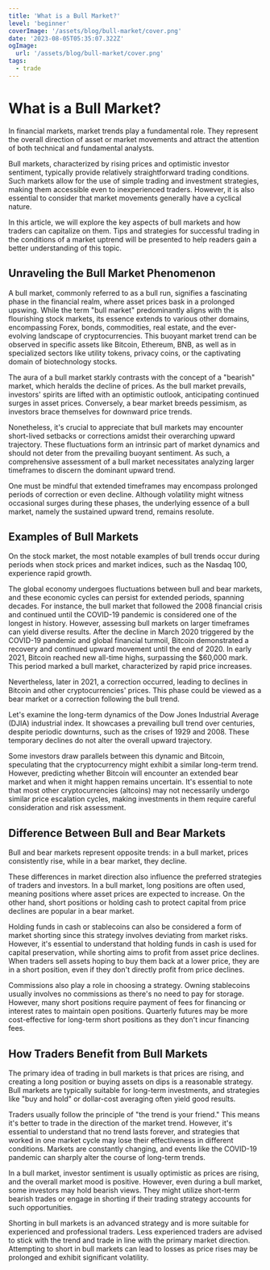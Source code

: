 ```yaml
---
title: 'What is a Bull Market?'
level: 'beginner'
coverImage: '/assets/blog/bull-market/cover.png'
date: '2023-08-05T05:35:07.322Z'
ogImage:
  url: '/assets/blog/bull-market/cover.png'
tags:
  - trade
---
```


# What is a Bull Market?

In financial markets, market trends play a fundamental role. They represent the overall direction of asset or market movements and attract the attention of both technical and fundamental analysts.

Bull markets, characterized by rising prices and optimistic investor sentiment, typically provide relatively straightforward trading conditions. Such markets allow for the use of simple trading and investment strategies, making them accessible even to inexperienced traders. However, it is also essential to consider that market movements generally have a cyclical nature.

In this article, we will explore the key aspects of bull markets and how traders can capitalize on them. Tips and strategies for successful trading in the conditions of a market uptrend will be presented to help readers gain a better understanding of this topic.

## Unraveling the Bull Market Phenomenon

A bull market, commonly referred to as a bull run, signifies a fascinating phase in the financial realm, where asset prices bask in a prolonged upswing. While the term "bull market" predominantly aligns with the flourishing stock markets, its essence extends to various other domains, encompassing Forex, bonds, commodities, real estate, and the ever-evolving landscape of cryptocurrencies. This buoyant market trend can be observed in specific assets like Bitcoin, Ethereum, BNB, as well as in specialized sectors like utility tokens, privacy coins, or the captivating domain of biotechnology stocks.

The aura of a bull market starkly contrasts with the concept of a "bearish" market, which heralds the decline of prices. As the bull market prevails, investors' spirits are lifted with an optimistic outlook, anticipating continued surges in asset prices. Conversely, a bear market breeds pessimism, as investors brace themselves for downward price trends.

Nonetheless, it's crucial to appreciate that bull markets may encounter short-lived setbacks or corrections amidst their overarching upward trajectory. These fluctuations form an intrinsic part of market dynamics and should not deter from the prevailing buoyant sentiment. As such, a comprehensive assessment of a bull market necessitates analyzing larger timeframes to discern the dominant upward trend.

One must be mindful that extended timeframes may encompass prolonged periods of correction or even decline. Although volatility might witness occasional surges during these phases, the underlying essence of a bull market, namely the sustained upward trend, remains resolute.

## Examples of Bull Markets

On the stock market, the most notable examples of bull trends occur during periods when stock prices and market indices, such as the Nasdaq 100, experience rapid growth.

The global economy undergoes fluctuations between bull and bear markets, and these economic cycles can persist for extended periods, spanning decades. For instance, the bull market that followed the 2008 financial crisis and continued until the COVID-19 pandemic is considered one of the longest in history. However, assessing bull markets on larger timeframes can yield diverse results. After the decline in March 2020 triggered by the COVID-19 pandemic and global financial turmoil, Bitcoin demonstrated a recovery and continued upward movement until the end of 2020. In early 2021, Bitcoin reached new all-time highs, surpassing the $60,000 mark. This period marked a bull market, characterized by rapid price increases.

Nevertheless, later in 2021, a correction occurred, leading to declines in Bitcoin and other cryptocurrencies' prices. This phase could be viewed as a bear market or a correction following the bull trend.

Let's examine the long-term dynamics of the Dow Jones Industrial Average (DJIA) industrial index. It showcases a prevailing bull trend over centuries, despite periodic downturns, such as the crises of 1929 and 2008. These temporary declines do not alter the overall upward trajectory.

Some investors draw parallels between this dynamic and Bitcoin, speculating that the cryptocurrency might exhibit a similar long-term trend. However, predicting whether Bitcoin will encounter an extended bear market and when it might happen remains uncertain. It's essential to note that most other cryptocurrencies (altcoins) may not necessarily undergo similar price escalation cycles, making investments in them require careful consideration and risk assessment.

## Difference Between Bull and Bear Markets

Bull and bear markets represent opposite trends: in a bull market, prices consistently rise, while in a bear market, they decline.

These differences in market direction also influence the preferred strategies of traders and investors. In a bull market, long positions are often used, meaning positions where asset prices are expected to increase. On the other hand, short positions or holding cash to protect capital from price declines are popular in a bear market.

Holding funds in cash or stablecoins can also be considered a form of market shorting since this strategy involves deviating from market risks. However, it's essential to understand that holding funds in cash is used for capital preservation, while shorting aims to profit from asset price declines. When traders sell assets hoping to buy them back at a lower price, they are in a short position, even if they don't directly profit from price declines.

Commissions also play a role in choosing a strategy. Owning stablecoins usually involves no commissions as there's no need to pay for storage. However, many short positions require payment of fees for financing or interest rates to maintain open positions. Quarterly futures may be more cost-effective for long-term short positions as they don't incur financing fees.

## How Traders Benefit from Bull Markets

The primary idea of trading in bull markets is that prices are rising, and creating a long position or buying assets on dips is a reasonable strategy. Bull markets are typically suitable for long-term investments, and strategies like "buy and hold" or dollar-cost averaging often yield good results.

Traders usually follow the principle of "the trend is your friend." This means it's better to trade in the direction of the market trend. However, it's essential to understand that no trend lasts forever, and strategies that worked in one market cycle may lose their effectiveness in different conditions. Markets are constantly changing, and events like the COVID-19 pandemic can sharply alter the course of long-term trends.

In a bull market, investor sentiment is usually optimistic as prices are rising, and the overall market mood is positive. However, even during a bull market, some investors may hold bearish views. They might utilize short-term bearish trades or engage in shorting if their trading strategy accounts for such opportunities.

Shorting in bull markets is an advanced strategy and is more suitable for experienced and professional traders. Less experienced traders are advised to stick with the trend and trade in line with the primary market direction. Attempting to short in bull markets can lead to losses as price rises may be prolonged and exhibit significant volatility.

